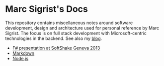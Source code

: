 <h1>Marc Sigrist's Docs</h1>

This repository contains miscellaneous notes around software development, design and architecture used for personal reference by Marc Sigrist. The focus is on full stack development with Microsoft-centric technologies in the backend. See also my [blog](http://blogs.sigristsoftware.com/marcsigrist/).

* [F# presentation at SoftShake Geneva 2013](fsharp-presentation-softshake-geneva-2013.pdf)
* [Markdown](markdown.md)
* [Node.js](node.js.md)
